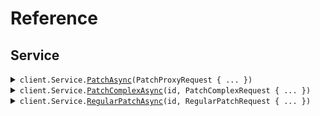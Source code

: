 # Reference
## Service
<details><summary><code>client.Service.<a href="/src/SeedContentTypes/Service/ServiceClient.cs">PatchAsync</a>(PatchProxyRequest { ... })</code></summary>
<dl>
<dd>

#### 🔌 Usage

<dl>
<dd>

<dl>
<dd>

```csharp
await client.Service.PatchAsync(
    new PatchProxyRequest { Application = "application", RequireAuth = true }
);
```
</dd>
</dl>
</dd>
</dl>

#### ⚙️ Parameters

<dl>
<dd>

<dl>
<dd>

**request:** `PatchProxyRequest` 
    
</dd>
</dl>
</dd>
</dl>


</dd>
</dl>
</details>

<details><summary><code>client.Service.<a href="/src/SeedContentTypes/Service/ServiceClient.cs">PatchComplexAsync</a>(id, PatchComplexRequest { ... })</code></summary>
<dl>
<dd>

#### 📝 Description

<dl>
<dd>

<dl>
<dd>

Update with JSON merge patch - complex types.
This endpoint demonstrates the distinction between:
- optional<T> fields (can be present or absent, but not null)
- optional<nullable<T>> fields (can be present, absent, or null)
</dd>
</dl>
</dd>
</dl>

#### 🔌 Usage

<dl>
<dd>

<dl>
<dd>

```csharp
await client.Service.PatchComplexAsync(
    "id",
    new PatchComplexRequest
    {
        Name = "name",
        Age = 1,
        Active = true,
        Metadata = new Dictionary<string, object>()
        {
            {
                "metadata",
                new Dictionary<object, object?>() { { "key", "value" } }
            },
        },
        Tags = new List<string>() { "tags", "tags" },
        Email = "email",
        Nickname = "nickname",
        Bio = "bio",
        ProfileImageUrl = "profileImageUrl",
        Settings = new Dictionary<string, object>()
        {
            {
                "settings",
                new Dictionary<object, object?>() { { "key", "value" } }
            },
        },
    }
);
```
</dd>
</dl>
</dd>
</dl>

#### ⚙️ Parameters

<dl>
<dd>

<dl>
<dd>

**id:** `string` 
    
</dd>
</dl>

<dl>
<dd>

**request:** `PatchComplexRequest` 
    
</dd>
</dl>
</dd>
</dl>


</dd>
</dl>
</details>

<details><summary><code>client.Service.<a href="/src/SeedContentTypes/Service/ServiceClient.cs">RegularPatchAsync</a>(id, RegularPatchRequest { ... })</code></summary>
<dl>
<dd>

#### 📝 Description

<dl>
<dd>

<dl>
<dd>

Regular PATCH endpoint without merge-patch semantics
</dd>
</dl>
</dd>
</dl>

#### 🔌 Usage

<dl>
<dd>

<dl>
<dd>

```csharp
await client.Service.RegularPatchAsync(
    "id",
    new RegularPatchRequest { Field1 = "field1", Field2 = 1 }
);
```
</dd>
</dl>
</dd>
</dl>

#### ⚙️ Parameters

<dl>
<dd>

<dl>
<dd>

**id:** `string` 
    
</dd>
</dl>

<dl>
<dd>

**request:** `RegularPatchRequest` 
    
</dd>
</dl>
</dd>
</dl>


</dd>
</dl>
</details>
